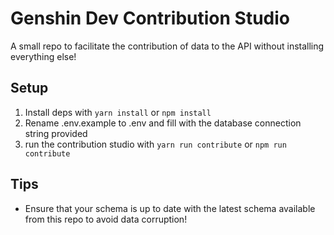 # Genshin Dev Contribution Studio

A small repo to facilitate the contribution of data to the API without installing everything else!

## Setup

1. Install deps with `yarn install` or `npm install`
2. Rename .env.example to .env and fill with the database connection string provided
3. run the contribution studio with `yarn run contribute` or `npm run contribute`

## Tips

- Ensure that your schema is up to date with the latest schema available from this repo to avoid data corruption!
